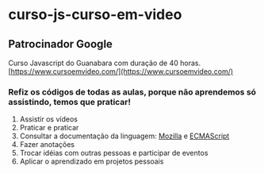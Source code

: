 # curso-js-curso-em-video
## Patrocinador Google
Curso Javascript do Guanabara com duração de 40 horas.
[https://www.cursoemvideo.com/](https://www.cursoemvideo.com/)

### Refiz os códigos de todas as aulas, porque não aprendemos só assistindo, temos que praticar!
1. Assistir os vídeos
2. Praticar e praticar
3. Consultar a documentação da linguagem: [Mozilla]('https://developer.mozilla.org/pt-BR/docs/Web/JavaScript') e [ECMAScript]("https://www.ecma-international.org/ecma-262/11.0/index.html#title")
4. Fazer anotações
5. Trocar idéias com outras pessoas e participar de eventos
6. Aplicar o aprendizado em projetos pessoais





